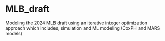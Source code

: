 # MLB_draft
Modeling the 2024 MLB draft using an iterative integer optimization approach which includes, simulation and ML modeling (CoxPH and MARS models)
